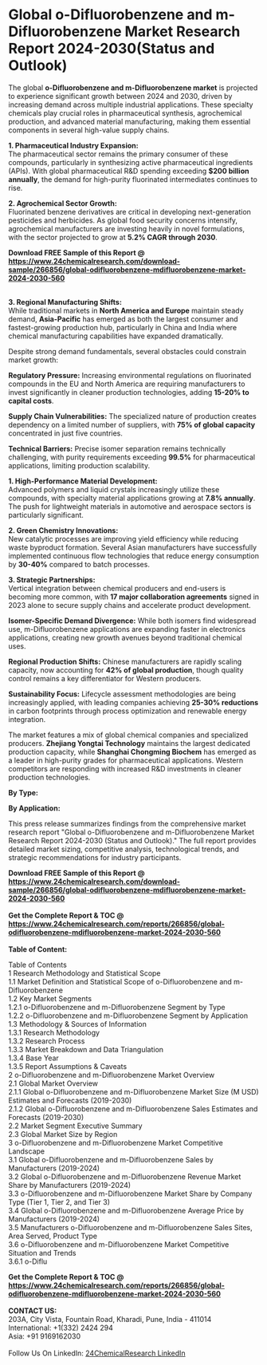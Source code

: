<h1>Global o-Difluorobenzene and m-Difluorobenzene Market Research Report 2024-2030(Status and Outlook)</h1><p>The global <strong>o-Difluorobenzene and m-Difluorobenzene market</strong> is projected to experience significant growth between 2024 and 2030, driven by increasing demand across multiple industrial applications. These specialty chemicals play crucial roles in pharmaceutical synthesis, agrochemical production, and advanced material manufacturing, making them essential components in several high-value supply chains.</p><p><strong>1. Pharmaceutical Industry Expansion:</strong><br>
The pharmaceutical sector remains the primary consumer of these compounds, particularly in synthesizing active pharmaceutical ingredients (APIs). With global pharmaceutical R&amp;D spending exceeding <strong>$200 billion annually</strong>, the demand for high-purity fluorinated intermediates continues to rise.</p><p><strong>2. Agrochemical Sector Growth:</strong><br>
Fluorinated benzene derivatives are critical in developing next-generation pesticides and herbicides. As global food security concerns intensify, agrochemical manufacturers are investing heavily in novel formulations, with the sector projected to grow at <strong>5.2% CAGR through 2030</strong>.</p><div><b>Download FREE Sample of this Report @ 
            <a href="https://www.24chemicalresearch.com/download-sample/266856/global-odifluorobenzene-mdifluorobenzene-market-2024-2030-560">
            https://www.24chemicalresearch.com/download-sample/266856/global-odifluorobenzene-mdifluorobenzene-market-2024-2030-560</a></b></div><br><p><strong>3. Regional Manufacturing Shifts:</strong><br>
While traditional markets in <strong>North America and Europe</strong> maintain steady demand, <strong>Asia-Pacific</strong> has emerged as both the largest consumer and fastest-growing production hub, particularly in China and India where chemical manufacturing capabilities have expanded dramatically.</p><p>Despite strong demand fundamentals, several obstacles could constrain market growth:</p><p><strong>Regulatory Pressure:</strong> Increasing environmental regulations on fluorinated compounds in the EU and North America are requiring manufacturers to invest significantly in cleaner production technologies, adding <strong>15-20% to capital costs</strong>.</p><p><strong>Supply Chain Vulnerabilities:</strong> The specialized nature of production creates dependency on a limited number of suppliers, with <strong>75% of global capacity</strong> concentrated in just five countries.</p><p><strong>Technical Barriers:</strong> Precise isomer separation remains technically challenging, with purity requirements exceeding <strong>99.5%</strong> for pharmaceutical applications, limiting production scalability.</p><p><strong>1. High-Performance Material Development:</strong><br>
Advanced polymers and liquid crystals increasingly utilize these compounds, with specialty material applications growing at <strong>7.8% annually</strong>. The push for lightweight materials in automotive and aerospace sectors is particularly significant.</p><p><strong>2. Green Chemistry Innovations:</strong><br>
New catalytic processes are improving yield efficiency while reducing waste byproduct formation. Several Asian manufacturers have successfully implemented continuous flow technologies that reduce energy consumption by <strong>30-40%</strong> compared to batch processes.</p><p><strong>3. Strategic Partnerships:</strong><br>
Vertical integration between chemical producers and end-users is becoming more common, with <strong>17 major collaboration agreements</strong> signed in 2023 alone to secure supply chains and accelerate product development.</p><p><strong>Isomer-Specific Demand Divergence:</strong> While both isomers find widespread use, m-Difluorobenzene applications are expanding faster in electronics applications, creating new growth avenues beyond traditional chemical uses.</p><p><strong>Regional Production Shifts:</strong> Chinese manufacturers are rapidly scaling capacity, now accounting for <strong>42% of global production</strong>, though quality control remains a key differentiator for Western producers.</p><p><strong>Sustainability Focus:</strong> Lifecycle assessment methodologies are being increasingly applied, with leading companies achieving <strong>25-30% reductions</strong> in carbon footprints through process optimization and renewable energy integration.</p><p>The market features a mix of global chemical companies and specialized producers. <strong>Zhejiang Yongtai Technology</strong> maintains the largest dedicated production capacity, while <strong>Shanghai Chongming Biochem</strong> has emerged as a leader in high-purity grades for pharmaceutical applications. Western competitors are responding with increased R&amp;D investments in cleaner production technologies.</p><p><strong>By Type:</strong></p><p><strong>By Application:</strong></p><p>This press release summarizes findings from the comprehensive market research report "Global o-Difluorobenzene and m-Difluorobenzene Market Research Report 2024-2030 (Status and Outlook)." The full report provides detailed market sizing, competitive analysis, technological trends, and strategic recommendations for industry participants.</p><div><b>Download FREE Sample of this Report @ 
            <a href="https://www.24chemicalresearch.com/download-sample/266856/global-odifluorobenzene-mdifluorobenzene-market-2024-2030-560">
            https://www.24chemicalresearch.com/download-sample/266856/global-odifluorobenzene-mdifluorobenzene-market-2024-2030-560</a></b></div><br><div><b>Get the Complete Report & TOC @ 
            <a href="https://www.24chemicalresearch.com/reports/266856/global-odifluorobenzene-mdifluorobenzene-market-2024-2030-560">
            https://www.24chemicalresearch.com/reports/266856/global-odifluorobenzene-mdifluorobenzene-market-2024-2030-560</a></b></div><br>
            <b>Table of Content:</b><p>Table of Contents<br />
1 Research Methodology and Statistical Scope<br />
1.1 Market Definition and Statistical Scope of o-Difluorobenzene and m-Difluorobenzene<br />
1.2 Key Market Segments<br />
1.2.1 o-Difluorobenzene and m-Difluorobenzene Segment by Type<br />
1.2.2 o-Difluorobenzene and m-Difluorobenzene Segment by Application<br />
1.3 Methodology & Sources of Information<br />
1.3.1 Research Methodology<br />
1.3.2 Research Process<br />
1.3.3 Market Breakdown and Data Triangulation<br />
1.3.4 Base Year<br />
1.3.5 Report Assumptions & Caveats<br />
2 o-Difluorobenzene and m-Difluorobenzene Market Overview<br />
2.1 Global Market Overview<br />
2.1.1 Global o-Difluorobenzene and m-Difluorobenzene Market Size (M USD) Estimates and Forecasts (2019-2030)<br />
2.1.2 Global o-Difluorobenzene and m-Difluorobenzene Sales Estimates and Forecasts (2019-2030)<br />
2.2 Market Segment Executive Summary<br />
2.3 Global Market Size by Region<br />
3 o-Difluorobenzene and m-Difluorobenzene Market Competitive Landscape<br />
3.1 Global o-Difluorobenzene and m-Difluorobenzene Sales by Manufacturers (2019-2024)<br />
3.2 Global o-Difluorobenzene and m-Difluorobenzene Revenue Market Share by Manufacturers (2019-2024)<br />
3.3 o-Difluorobenzene and m-Difluorobenzene Market Share by Company Type (Tier 1, Tier 2, and Tier 3)<br />
3.4 Global o-Difluorobenzene and m-Difluorobenzene Average Price by Manufacturers (2019-2024)<br />
3.5 Manufacturers o-Difluorobenzene and m-Difluorobenzene Sales Sites, Area Served, Product Type<br />
3.6 o-Difluorobenzene and m-Difluorobenzene Market Competitive Situation and Trends<br />
3.6.1 o-Diflu</p><div><b>Get the Complete Report & TOC @ 
            <a href="https://www.24chemicalresearch.com/reports/266856/global-odifluorobenzene-mdifluorobenzene-market-2024-2030-560">
            https://www.24chemicalresearch.com/reports/266856/global-odifluorobenzene-mdifluorobenzene-market-2024-2030-560</a></b></div><br><b>CONTACT US:</b><br>
            203A, City Vista, Fountain Road, Kharadi, Pune, India - 411014<br>
            International: +1(332) 2424 294<br>
            Asia: +91 9169162030 <br><br>
            Follow Us On LinkedIn: <a href="https://www.linkedin.com/company/24chemicalresearch/">24ChemicalResearch LinkedIn</a>